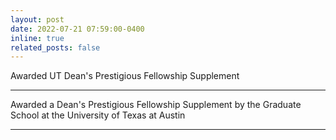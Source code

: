 ```yaml
---
layout: post
date: 2022-07-21 07:59:00-0400
inline: true
related_posts: false
---
```


Awarded UT Dean's Prestigious Fellowship Supplement

***

Awarded a Dean's Prestigious Fellowship Supplement by the Graduate School at the University of Texas at Austin 

***